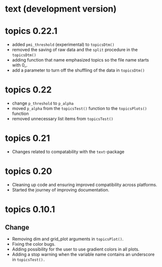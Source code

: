 # text (development version)


<!-- README.md is generated from README.Rmd. Please edit that file -->

# topics 0.22.1
- added `pmi_threshold` (experimental) to `topicsDtm()`
- removed the saving of raw data and the `split` procedure in the `topicsDtm()`
- adding function that name emphasized topics so the file name starts with 0_.
- add a parameter to turn off the shuffling of the data in `topicsDtm()` 

# topics 0.22
- change `p_threshold` to `p_alpha`
- moved `p_alpha` from the `topicsTest()` function to the `topicsPlots()` function
- removed unnecessary list items from `topicsTest()`

# topics 0.21
- Changes related to compatability with the `text`-package

# topics 0.20

- Cleaning up code and ensuring improved compatibility across platforms. 
- Started the journey of improving documentation.

# topics 0.10.1

## Change
- Removing dim and grid_plot arguments in `topicsPlot()`.
- Fixing the color bugs.
- Adding possibility for the user to use gradient colors in all plots.
- Adding a stop warning when the variable name contains an underscore in `topicsTest().`





